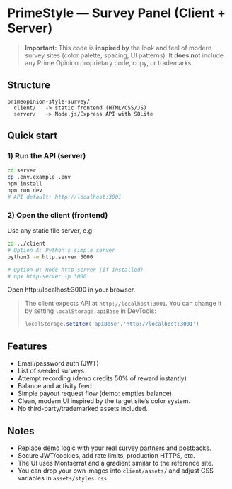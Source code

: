 # PrimeStyle — Survey Panel (Client + Server)

> **Important:** This code is **inspired by** the look and feel of modern survey sites (color palette, spacing, UI patterns). It **does not** include any Prime Opinion proprietary code, copy, or trademarks.

## Structure

```
primeopinion-style-survey/
  client/   -> static frontend (HTML/CSS/JS)
  server/   -> Node.js/Express API with SQLite
```

## Quick start

### 1) Run the API (server)

```bash
cd server
cp .env.example .env
npm install
npm run dev
# API default: http://localhost:3001
```

### 2) Open the client (frontend)

Use any static file server, e.g.

```bash
cd ../client
# Option A: Python's simple server
python3 -m http.server 3000

# Option B: Node http-server (if installed)
# npx http-server -p 3000
```

Open http://localhost:3000 in your browser.

> The client expects API at `http://localhost:3001`. You can change it by setting `localStorage.apiBase` in DevTools:
> ```js
> localStorage.setItem('apiBase','http://localhost:3001')
> ```

## Features

- Email/password auth (JWT)
- List of seeded surveys
- Attempt recording (demo credits 50% of reward instantly)
- Balance and activity feed
- Simple payout request flow (demo: empties balance)
- Clean, modern UI inspired by the target site’s color system.
- No third-party/trademarked assets included.

## Notes

- Replace demo logic with your real survey partners and postbacks.
- Secure JWT/cookies, add rate limits, production HTTPS, etc.
- The UI uses Montserrat and a gradient similar to the reference site.
- You can drop your own images into `client/assets/` and adjust CSS variables in `assets/styles.css`.
